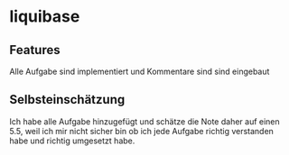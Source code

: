 # liquibase
## Features
Alle Aufgabe sind implementiert und Kommentare sind sind eingebaut

## Selbsteinschätzung
Ich habe alle Aufgabe hinzugefügt und schätze die Note daher auf einen 5.5, weil ich mir nicht sicher bin ob ich jede Aufgabe richtig verstanden habe und richtig umgesetzt habe.